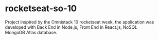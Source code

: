 # rocketseat-so-10
Project inspired by the Omnistack 10 rocketseat week, the application was developed with Back End in Node.js, Front End in React.js, NoSQL MongoDB Atlas database.
